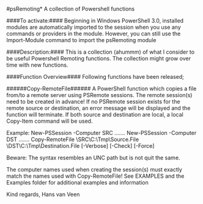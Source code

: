 #psRemoting*
A collection of Powershell functions

####To activate:####
Beginning in Windows PowerShell 3.0, installed modules are automatically imported to the session when you use any commands or
providers in the module. However, you can still use the Import-Module command to import the psRemoting module

####Description:####
This is a collection (ahummm) of what I consider to be useful Powershell Remoting functions. The collection might grow over time with new functions.

####Function Overview####
Following functions have been released;

######Copy-RemoteFile######
A PowerShell function which copies a file from/to a remote server using PSRemote sessions. The remote session(s) need to be
created in advance! If no PSRemote session exists for the remote source or destination, an error message will be displayed
and the function will terminate. If both source and destination are local, a local Copy-Item command will be used.

Example:
  New-PSSession -Computer SRC .......
  New-PSSession -Computer DST .......
  Copy-RemoteFile \\SRC\C:\Tmp\Source.File \\DST\C:\Tmp\Destination.File [-Verbose] [-Check] [-Force]

Beware: The syntax resembles an UNC path but is not quit the same.

The computer names used when creating the session(s) must exactly match the names used with Copy-RemoteFile!
See EXAMPLES and the Examples folder for additional examples and information



Kind regards,
Hans van Veen